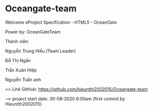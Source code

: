 # Oceangate-team
Welcome eProject Specification - HTML5 - OceanGate

Power by: OceanGateTeam 

Thành viên:

Nguyễn Trung Hiếu (Team Leader)

Đỗ Thị Ngần 

Trần Xuân Hiệp  

Nguyễn Tuấn anh

<> Link GitHub: https://github.com/hieuntth2002015/Oceangate-team

--> project start date: 30-08-2020 8:00am (first commit by Hieuntth2002015)

